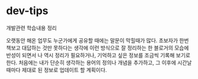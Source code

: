 # dev-tips
개발관련 학습내용 정리

오랫동안 해온 업무도 누군가에게 공유할 때에는 말문이 막힐때가 많다. 초보자가 한번 책보고 대답하는 것만 못하다는 생각에
이런 방식으로 잘 정리하는 한 블로거의 모습에 반성이 되면서 나 역시 정리가 필요하거나, 기억하고 싶은 정보를 조금씩 기록해
보기로 한다. 처음에는 내가 단순히 생각하는 용어의 정의나 개념을 추가하고, 그 이후에 시간날때마다 제대로 된 정보로 업데이트 할 계획이다.

